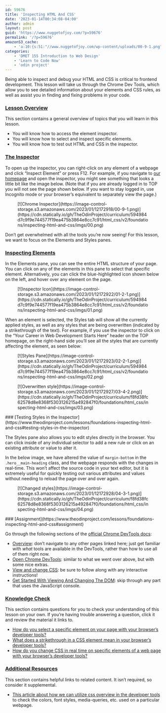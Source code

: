 ```yaml
---
id: 59676
title: 'Inspecting HTML And CSS'
date: '2023-01-14T00:34:08-04:00'
author: admin
layout: post
guid: 'https://www.nuggetofjoy.com/?p=59676'
permalink: '/?p=59676'
amazonS3_cache:
    - 'a:10:{s:51:"//www.nuggetofjoy.com/wp-content/uploads/00-9-1.png";a:2:{s:2:"id";s:5:"59390";s:11:"source_type";s:13:"media-library";}s:68:"//image-control-storage.s3.amazonaws.com/2023/01/12172918/00-9-1.png";a:2:{s:2:"id";s:5:"59390";s:11:"source_type";s:13:"media-library";}s:51:"//www.nuggetofjoy.com/wp-content/uploads/01-2-1.png";a:2:{s:2:"id";s:5:"59391";s:11:"source_type";s:13:"media-library";}s:68:"//image-control-storage.s3.amazonaws.com/2023/01/12172922/01-2-1.png";a:2:{s:2:"id";s:5:"59391";s:11:"source_type";s:13:"media-library";}s:51:"//www.nuggetofjoy.com/wp-content/uploads/02-2-1.png";a:2:{s:2:"id";s:5:"59392";s:11:"source_type";s:13:"media-library";}s:68:"//image-control-storage.s3.amazonaws.com/2023/01/12172923/02-2-1.png";a:2:{s:2:"id";s:5:"59392";s:11:"source_type";s:13:"media-library";}s:51:"//www.nuggetofjoy.com/wp-content/uploads/03-4-2.png";a:2:{s:2:"id";s:5:"59393";s:11:"source_type";s:13:"media-library";}s:68:"//image-control-storage.s3.amazonaws.com/2023/01/12172927/03-4-2.png";a:2:{s:2:"id";s:5:"59393";s:11:"source_type";s:13:"media-library";}s:51:"//www.nuggetofjoy.com/wp-content/uploads/04-3-1.png";a:2:{s:2:"id";s:5:"59394";s:11:"source_type";s:13:"media-library";}s:68:"//image-control-storage.s3.amazonaws.com/2023/01/12172928/04-3-1.png";a:2:{s:2:"id";s:5:"59394";s:11:"source_type";s:13:"media-library";}}'
categories:
    - 'DMET 155 Introduction to Web Design'
    - 'Learn to Code Now'
    - 'odin project'
---
```


Being able to inspect and debug your HTML and CSS is critical to frontend development. This lesson will take us through the Chrome Dev Tools, which allow you to see detailed information about your elements and CSS rules, as well as assist you in finding and fixing problems in your code.

### [Lesson Overview](https://www.theodinproject.com/lessons/foundations-inspecting-html-and-css#lesson-overview)

This section contains a general overview of topics that you will learn in this lesson.

- You will know how to access the element inspector.
- You will know how to select and inspect specific elements.
- You will know how to test out HTML and CSS in the inspector.

### [The Inspector](https://www.theodinproject.com/lessons/foundations-inspecting-html-and-css#the-inspector)

To open up the inspector, you can right-click on any element of a webpage and click “Inspect Element” or press F12. For example, if you navigate to [our homepage](https://theodinproject.com/) and open the inspector, you might see something that looks a little bit like the image below. (Note that if you are already logged in to TOP you will not see the page shown below. If you want to stay logged in, use Incognito mode or your browser’s equivalent to separately view the page.)

<figure class="wp-block-image">[![Chrome Inspector](https://image-control-storage.s3.amazonaws.com/2023/01/12172918/00-9-1.png)](https://cdn.statically.io/gh/TheOdinProject/curriculum/594984d7c9f9e744577f19ea475b3864e8cc7c91/html_css/v2/foundations/inspecting-html-and-css/imgs/00.png)</figure>Don’t get overwhelmed with all the tools you’re now seeing! For this lesson, we want to focus on the Elements and Styles panes.

### [Inspecting Elements](https://www.theodinproject.com/lessons/foundations-inspecting-html-and-css#inspecting-elements)

In the Elements pane, you can see the entire HTML structure of your page. You can click on any of the elements in this pane to select that specific element. Alternatively, you can click the blue-highlighted icon shown below on the left, and hover over any element on the page.

<figure class="wp-block-image">[![Inspector Icon](https://image-control-storage.s3.amazonaws.com/2023/01/12172922/01-2-1.png)](https://cdn.statically.io/gh/TheOdinProject/curriculum/594984d7c9f9e744577f19ea475b3864e8cc7c91/html_css/v2/foundations/inspecting-html-and-css/imgs/01.png)</figure>When an element is selected, the Styles tab will show all the currently applied styles, as well as any styles that are being overwritten (indicated by a strikethrough of the text). For example, if you use the inspector to click on the “Your Career in Web Development Starts Here” header on the TOP homepage, on the right-hand side you’ll see all the styles that are currently affecting the element, as seen below:

<figure class="wp-block-image">[![Styles Pane](https://image-control-storage.s3.amazonaws.com/2023/01/12172923/02-2-1.png)](https://cdn.statically.io/gh/TheOdinProject/curriculum/594984d7c9f9e744577f19ea475b3864e8cc7c91/html_css/v2/foundations/inspecting-html-and-css/imgs/02.png)</figure><figure class="wp-block-image">[![Overwritten style](https://image-control-storage.s3.amazonaws.com/2023/01/12172927/03-4-2.png)](https://cdn.statically.io/gh/TheOdinProject/curriculum/f8fd38fc62578d8e8368f5303126215a492847f0/foundations/html_css/inspecting-html-and-css/imgs/03.png)</figure>### [Testing Styles in the Inspector](https://www.theodinproject.com/lessons/foundations-inspecting-html-and-css#testing-styles-in-the-inspector)

The Styles pane also allows you to edit styles directly in the browser. You can click inside of any individual selector to add a new rule or click on an existing attribute or value to alter it.

In the below image, we have altered the value of `margin-bottom` in the `.hero__main-heading` class, and the webpage responds with the changes in real-time. This won’t affect the source code in your text editor, but it is extremely useful for quickly testing out various attributes and values without needing to reload the page over and over again.

<figure class="wp-block-image">[![Changed styles](https://image-control-storage.s3.amazonaws.com/2023/01/12172928/04-3-1.png)](https://cdn.statically.io/gh/TheOdinProject/curriculum/f8fd38fc62578d8e8368f5303126215a492847f0/foundations/html_css/inspecting-html-and-css/imgs/04.png)</figure>### [Assignment](https://www.theodinproject.com/lessons/foundations-inspecting-html-and-css#assignment)

Go through the following sections of the [official Chrome DevTools docs](https://developers.google.com/web/tools/chrome-devtools):

- [Overview](https://developer.chrome.com/docs/devtools/overview/): don’t navigate to any other pages linked here; just get familiar with *what* tools are available in the DevTools, rather than how to use all of them right now.
- [Open Chrome DevTools](https://developer.chrome.com/docs/devtools/open/): similar to what we went over above, but with some nice extras.
- [View and change CSS](https://developer.chrome.com/docs/devtools/css): be sure to follow along with any interactive instructions!
- [Get Started With Viewing And Changing The DOM](https://developer.chrome.com/docs/devtools/dom/): skip through any part that uses the JavaScript console.

### [Knowledge Check](https://www.theodinproject.com/lessons/foundations-inspecting-html-and-css#knowledge-check)

This section contains questions for you to check your understanding of this lesson on your own. If you’re having trouble answering a question, click it and review the material it links to.

- [How do you select a specific element on your page with your browser’s developer tools?](https://www.theodinproject.com/lessons/foundations-inspecting-html-and-css#inspecting-elements)
- [What does a strikethrough in a CSS element mean in your browser’s developer tools?](https://www.theodinproject.com/lessons/foundations-inspecting-html-and-css#strikethrough)
- [How do you change CSS in real time on specific elements of a web page with your browser’s developer tools?](https://www.theodinproject.com/lessons/foundations-inspecting-html-and-css#testing-styles-in-the-inspector)

### [Additional Resources](https://www.theodinproject.com/lessons/foundations-inspecting-html-and-css#additional-resources)

This section contains helpful links to related content. It isn’t required, so consider it supplemental.

- [This article about how we can utilize css overview in the developer tools](https://www.freecodecamp.org/news/how-to-use-css-overview-in-chrome-developer-tools/) to check the colors, font styles, media-queries, etc. used on a particular webpage.